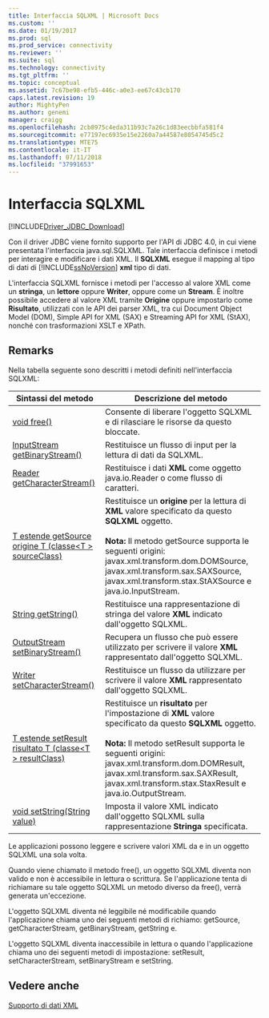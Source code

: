 ```yaml
---
title: Interfaccia SQLXML | Microsoft Docs
ms.custom: ''
ms.date: 01/19/2017
ms.prod: sql
ms.prod_service: connectivity
ms.reviewer: ''
ms.suite: sql
ms.technology: connectivity
ms.tgt_pltfrm: ''
ms.topic: conceptual
ms.assetid: 7c67be98-efb5-446c-a0e3-ee67c43cb170
caps.latest.revision: 19
author: MightyPen
ms.author: genemi
manager: craigg
ms.openlocfilehash: 2cb8975c4eda311b93c7a26c1d83eecbbfa581f4
ms.sourcegitcommit: e77197ec6935e15e2260a7a44587e8054745d5c2
ms.translationtype: MTE75
ms.contentlocale: it-IT
ms.lasthandoff: 07/11/2018
ms.locfileid: "37991653"
---
```

# <a name="sqlxml-interface"></a>Interfaccia SQLXML
[!INCLUDE[Driver_JDBC_Download](../../includes/driver_jdbc_download.md)]

  Con il driver JDBC viene fornito supporto per l'API di JDBC 4.0, in cui viene presentata l'interfaccia java.sql.SQLXML. Tale interfaccia definisce i metodi per interagire e modificare i dati XML. Il **SQLXML** esegue il mapping al tipo di dati di [!INCLUDE[ssNoVersion](../../includes/ssnoversion_md.md)] **xml** tipo di dati.  
  
 L'interfaccia SQLXML fornisce i metodi per l'accesso al valore XML come un **stringa**, un **lettore** oppure **Writer**, oppure come un **Stream**. È inoltre possibile accedere al valore XML tramite **Origine** oppure impostarlo come **Risultato**, utilizzati con le API dei parser XML, tra cui Document Object Model (DOM), Simple API for XML (SAX) e Streaming API for XML (StAX), nonché con trasformazioni XSLT e XPath.  
  
## <a name="remarks"></a>Remarks  
 Nella tabella seguente sono descritti i metodi definiti nell'interfaccia SQLXML:  
  
|Sintassi del metodo|Descrizione del metodo|  
|-------------------|------------------------|  
|[void free()](http://go.microsoft.com/fwlink/?LinkId=131685)|Consente di liberare l'oggetto SQLXML e di rilasciare le risorse da questo bloccate.|  
|[InputStream getBinaryStream()](http://go.microsoft.com/fwlink/?LinkId=131754)|Restituisce un flusso di input per la lettura di dati da SQLXML.|  
|[Reader getCharacterStream()](http://go.microsoft.com/fwlink/?LinkId=131755)|Restituisce i dati **XML** come oggetto java.io.Reader o come flusso di caratteri.|  
|[T estende getSource origine T (classe\<T > sourceClass)](http://go.microsoft.com/fwlink/?LinkId=131756)|Restituisce un **origine** per la lettura di **XML** valore specificato da questo **SQLXML** oggetto.<br /><br /> **Nota:** Il metodo getSource supporta le seguenti origini: javax.xml.transform.dom.DOMSource, javax.xml.transform.sax.SAXSource, javax.xml.transform.stax.StAXSource e java.io.InputStream.|  
|[String getString()](http://go.microsoft.com/fwlink/?LinkId=131757)|Restituisce una rappresentazione di stringa del valore **XML** indicato dall'oggetto SQLXML.|  
|[OutputStream setBinaryStream()](http://go.microsoft.com/fwlink/?LinkId=131758)|Recupera un flusso che può essere utilizzato per scrivere il valore **XML** rappresentato dall'oggetto SQLXML.|  
|[Writer setCharacterStream()](http://go.microsoft.com/fwlink/?LinkId=131759)|Restituisce un flusso da utilizzare per scrivere il valore **XML** rappresentato dall'oggetto SQLXML.|  
|[T estende setResult risultato T (classe\<T > resultClass)](http://go.microsoft.com/fwlink/?LinkId=131760)|Restituisce un **risultato** per l'impostazione di **XML** valore specificato da questo **SQLXML** oggetto.<br /><br /> **Nota:** Il metodo setResult supporta le seguenti origini: javax.xml.transform.dom.DOMResult, javax.xml.transform.sax.SAXResult, javax.xml.transform.stax.StaxResult e java.io.OutputStream.|  
|[void setString(String value)](http://go.microsoft.com/fwlink/?LinkId=131762)|Imposta il valore XML indicato dall'oggetto SQLXML sulla rappresentazione **Stringa** specificata.|  
  
 Le applicazioni possono leggere e scrivere valori XML da e in un oggetto SQLXML una sola volta.  
  
 Quando viene chiamato il metodo free(), un oggetto SQLXML diventa non valido e non è accessibile in lettura o scrittura. Se l'applicazione tenta di richiamare su tale oggetto SQLXML un metodo diverso da free(), verrà generata un'eccezione.  
  
 L'oggetto SQLXML diventa né leggibile né modificabile quando l'applicazione chiama uno dei seguenti metodi di richiamo: getSource, getCharacterStream, getBinaryStream, getString e.  
  
 L'oggetto SQLXML diventa inaccessibile in lettura o quando l'applicazione chiama uno dei seguenti metodi di impostazione: setResult, setCharacterStream, setBinaryStream e setString.  
  
## <a name="see-also"></a>Vedere anche  
 [Supporto di dati XML](../../connect/jdbc/supporting-xml-data.md)  
  
  
